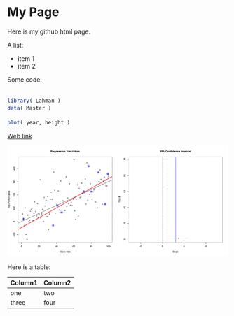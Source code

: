 # My Page

Here is my github html page.

A list:
* item 1
* item 2

Some code:

```r

library( Lahman )
data( Master )

plot( year, height )

```




[Web link](https://raw.githubusercontent.com/lecy/regression-in-r/master/SimpleRegression.html)



![](confidence%20intervals.gif)




Here is a table:

Column1 | Column2
--------|---------
one | two
three | four


